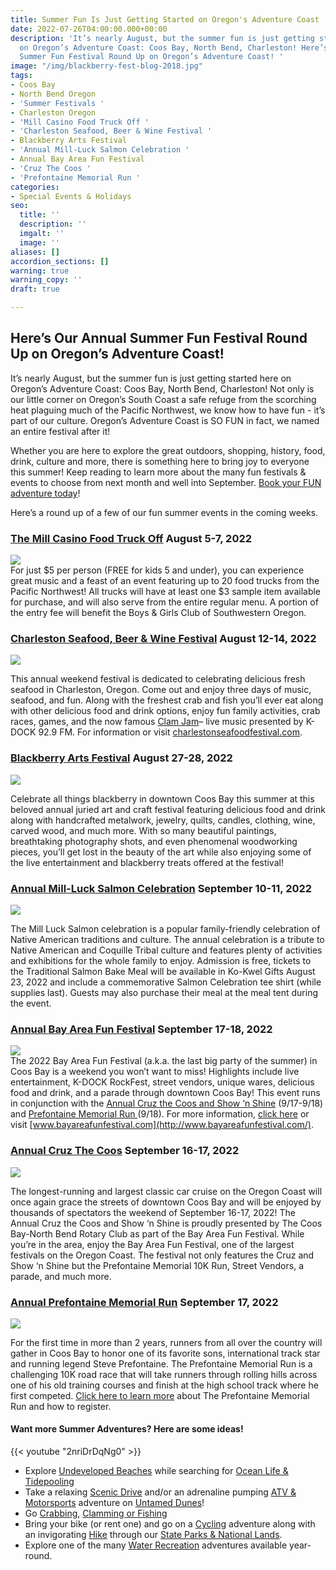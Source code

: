 ```yaml
---
title: Summer Fun Is Just Getting Started on Oregon's Adventure Coast
date: 2022-07-26T04:00:00.000+00:00
description: 'It’s nearly August, but the summer fun is just getting started here
  on Oregon’s Adventure Coast: Coos Bay, North Bend, Charleston! Here’s Our Annual
  Summer Fun Festival Round Up on Oregon’s Adventure Coast! '
image: "/img/blackberry-fest-blog-2018.jpg"
tags:
- Coos Bay
- North Bend Oregon
- 'Summer Festivals '
- Charleston Oregon
- 'Mill Casino Food Truck Off '
- 'Charleston Seafood, Beer & Wine Festival '
- Blackberry Arts Festival
- 'Annual Mill-Luck Salmon Celebration '
- Annual Bay Area Fun Festival
- 'Cruz The Coos '
- 'Prefontaine Memorial Run '
categories:
- Special Events & Holidays
seo:
  title: ''
  description: ''
  imgalt: ''
  image: ''
aliases: []
accordion_sections: []
warning: true
warning_copy: ''
draft: true

---
```

## Here’s Our Annual Summer Fun Festival Round Up on Oregon’s Adventure Coast!

It’s nearly August, but the summer fun is just getting started here on Oregon’s Adventure Coast: Coos Bay, North Bend, Charleston! Not only is our little corner on Oregon’s South Coast a safe refuge from the scorching heat plaguing much of the Pacific Northwest, we know how to have fun - it’s part of our culture. Oregon’s Adventure Coast is SO FUN in fact, we named an entire festival after it!

Whether you are here to explore the great outdoors, shopping, history, food, drink, culture and more, there is something here to bring joy to everyone this summer! Keep reading to learn more about the many fun festivals & events to choose from next month and well into September. [Book your FUN adventure today](https://www.oregonsadventurecoast.com/adventures/)!

Here’s a round up of a few of our fun summer events in the coming weeks.

### [**The Mill Casino Food Truck Off**](https://www.oregonsadventurecoast.com/event/the-mill-casino-food-truck-off/) **August 5-7, 2022**<br>

![](/img/mill-casino-food-truck-off-oregon-coast-2022-blog-695x322-jpg.jpg)  
For just $5 per person (FREE for kids 5 and under), you can experience great music and a feast of an event featuring up to 20 food trucks from the Pacific Northwest! All trucks will have at least one $3 sample item available for purchase, and will also serve from the entire regular menu. A portion of the entry fee will benefit the Boys & Girls Club of Southwestern Oregon.

### [**Charleston Seafood, Beer & Wine Festival**](https://charlestonseafoodfestival.com/?fbclid=IwAR3YJMmRH_PcKLbihljbiproYCpggIxcuG5PGUY24aYH32n5Q-84zzX_auk) **August 12-14, 2022**<br>

![](/img/blackberry-arts-festival-oregon-coast-2022-blog-695x322-jpg-1.jpg)

This annual weekend festival is dedicated to celebrating delicious fresh seafood in Charleston, Oregon. Come out and enjoy three days of music, seafood, and fun. Along with the freshest crab and fish you’ll ever eat along with other delicious food and drink options, enjoy fun family activities, crab races, games, and the now famous [Clam Jam](http://charlestonseafoodfestival.com/k-dock-92-9-clam-jam/)– live music presented by K-DOCK 92.9 FM. For information or visit [charlestonseafoodfestival.com](http://charlestonseafoodfestival.com/).

### [**Blackberry Arts Festival**](https://www.oregonsadventurecoast.com/event/annual-blackberry-arts-festival/) **August 27-28, 2022**<br>

![](/img/blackberry-arts-festival-oregon-coast-2022-blog-695x322-jpg.jpg)

Celebrate all things blackberry in downtown Coos Bay this summer at this beloved annual juried art and craft festival featuring delicious food and drink along with handcrafted metalwork, jewelry, quilts, candles, clothing, wine, carved wood, and much more. With so many beautiful paintings, breathtaking photography shots, and even phenomenal woodworking pieces, you’ll get lost in the beauty of the art while also enjoying some of the live entertainment and blackberry treats offered at the festival!

### [**Annual Mill-Luck Salmon Celebration**](https://www.oregonsadventurecoast.com/event/mill-luck-salmon-celebration/) **September 10-11, 2022**<br>

![](/img/salmon-celebration-large.jpg)

The Mill Luck Salmon celebration is a popular family-friendly celebration of Native American traditions and culture. The annual celebration is a tribute to Native American and Coquille Tribal culture and features plenty of activities and exhibitions for the whole family to enjoy. Admission is free, tickets to the Traditional Salmon Bake Meal will be available in Ko-Kwel Gifts August 23, 2022 and include a commemorative Salmon Celebration tee shirt (while supplies last). Guests may also purchase their meal at the meal tent during the event.

### [**Annual Bay Area Fun Festival**](https://www.oregonsadventurecoast.com/event/annual-bay-area-fun-festival/) **September 17-18, 2022**<br>

![](/img/bay-area-fun-festival-oregon-coast-2022-blog-695x322-jpg.jpg)  
The 2022 Bay Area Fun Festival (a.k.a. the last big party of the summer) in Coos Bay is a weekend you won’t want to miss! Highlights include live entertainment, K-DOCK RockFest, street vendors, unique wares, delicious food and drink, and a parade through downtown Coos Bay! This event runs in conjunction with the [Annual Cruz the Coos and Show ‘n Shine](https://www.oregonsadventurecoast.com/event/annual-cruz-the-coos/) (9/17-9/18) and [Prefontaine Memorial Run ](https://prefontainerun.com/)(9/18). For more information, [click here](https://www.oregonsadventurecoast.com/event/annual-bay-area-fun-festival/) or visit [www.bayareafunfestival.com](http://www.bayareafunfestival.com/).

### [**Annual Cruz The Coos**](https://www.oregonsadventurecoast.com/event/annual-cruz-the-coos/) **September 16-17, 2022**<br>

![](/img/cruz-the-coos-bay-area-fun-festival-oregon-coast-2022-blog-695x322-jpg.jpg)

The longest-running and largest classic car cruise on the Oregon Coast will once again grace the streets of downtown Coos Bay and will be enjoyed by thousands of spectators the weekend of September 16-17, 2022! The Annual Cruz the Coos and Show ‘n Shine is proudly presented by The Coos Bay-North Bend Rotary Club as part of the Bay Area Fun Festival. While you’re in the area, enjoy the Bay Area Fun Festival, one of the largest festivals on the Oregon Coast. The festival not only features the Cruz and Show ‘n Shine but the Prefontaine Memorial 10K Run, Street Vendors, a parade, and much more.

### [**Annual Prefontaine Memorial Run**](https://www.oregonsadventurecoast.com/event/annual-prefontaine-memorial-run/) **September 17, 2022**<br>

![](/img/prefontaine-run-bay-area-fun-festival-oregon-coast-2022-blog-695x322-jpg.jpg)

For the first time in more than 2 years, runners from all over the country will gather in Coos Bay to honor one of its favorite sons, international track star and running legend Steve Prefontaine. The Prefontaine Memorial Run is a challenging 10K road race that will take runners through rolling hills across one of his old training courses and finish at the high school track where he first competed. [Click here to learn more](https://www.oregonsadventurecoast.com/event/annual-prefontaine-memorial-run/) about The Prefontaine Memorial Run and how to register.

#### **Want more Summer Adventures? Here are some ideas!**

{{< youtube "2nriDrDqNg0" >}}<br>

* Explore [Undeveloped Beaches](https://www.oregonsadventurecoast.com/undeveloped-beaches) while searching for [Ocean Life & Tidepooling](https://www.oregonsadventurecoast.com/ocean-life-and-tidepooling)
* Take a relaxing [Scenic Drive](https://www.oregonsadventurecoast.com/scenic-drives) and/or an adrenaline pumping [ATV & Motorsports](https://www.oregonsadventurecoast.com/atv-motorsports) adventure on [Untamed Dunes](https://www.oregonsadventurecoast.com/untamed-dunes)!
* Go [Crabbing](https://www.oregonsadventurecoast.com/crabbing-clamming), [Clamming or ](https://www.oregonsadventurecoast.com/clamming)[Fishing](https://www.oregonsadventurecoast.com/fishing)
* Bring your bike (or rent one) and go on a [Cycling](https://www.oregonsadventurecoast.com/cycling) adventure along with an invigorating [Hike](https://www.oregonsadventurecoast.com/hiking-walking) through our [State Parks & National Lands](https://www.oregonsadventurecoast.com/state-parks-and-national-lands).
* Explore one of the many [Water Recreation](https://www.oregonsadventurecoast.com/water-recreation) adventures available year-round.